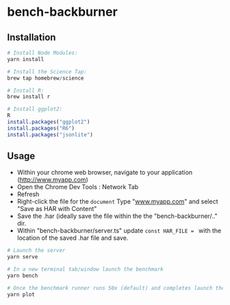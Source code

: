 # bench-backburner

## Installation

``` r
# Install Node Modules:
yarn install

# Install the Science Tap:
brew tap homebrew/science

# Install R:
brew install r

# Install ggplot2:
R
install.packages("ggplot2")
install.packages("R6")
install.packages("jsonlite")

```

## Usage
- Within your chrome web browser, navigate to your application (http://www.myapp.com)
- Open the Chrome Dev Tools : Network Tab
- Refresh
- Right-click the file for the `document` Type "www.myapp.com" and select "Save as HAR with Content"
- Save the .har (ideally save the file within the the "bench-backburner/.." dir.
- Within "bench-backburner/server.ts" update `const HAR_FILE = ` with the location of the saved .har file and save.

``` r
# Launch the server
yarn serve

# In a new terminal tab/window launch the benchmark
yarn bench

# Once the benchmark runner runs 50x (default) and completes launch the report
yarn plot
```
